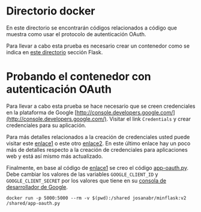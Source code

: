 # Directorio docker

En este directorio se encontrarán códigos relacionados a código que muestra como usar el protocolo de autenticación OAuth.

Para llevar a cabo esta prueba es necesario crear un contenedor como se indica en [este directorio](../../docker) sección Flask.

# Probando el contenedor con autenticación OAuth

Para llevar a cabo esta prueba se hace necesario que se creen credenciales en la plataforma de Google [http://console.developers.google.com/](http://console.developers.google.com/).
Visitar el link `Credentials` y crear credenciales para su aplicación.

Para más detalles relacionados a la creación de credenciales usted puede visitar este [enlace1](https://pythonspot.com/login-to-flask-app-with-google/) o este otro [enlace2](http://bitwiser.in/2015/09/09/add-google-login-in-flask.html). 
En este último enlace hay un poco más de detalles respecto a la creación de credenciales para aplicaciones web y está así mismo más actualizado.

Finalmente, en base al código de [enlace1](https://pythonspot.com/login-to-flask-app-with-google/) se creo el código [app-oauth.py](./app-oauth.py).
Debe cambiar los valores de las variables `GOOGLE_CLIENT_ID` y `GOOGLE_CLIENT_SECRET` por los valores que tiene en su [consola de desarrollador de Google](http://console.developers.google.com/).

```
docker run -p 5000:5000 --rm -v $(pwd):/shared josanabr/minflask:v2 /shared/app-oauth.py
```

